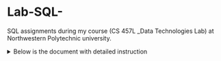 # Lab-SQL-
 SQL assignments during my course (CS 457L _Data Technologies Lab) at Northwestern Polytechnic university.
<details>
<summary>Below is the document with detailed instruction</summary>
<a href="https://github.com/Maryam-Taherzadeh/EER_Diagram_for_Pharmacy_Stores/blob/main/Pharmacy%20store%20information.pdf"> document</a>
</details>
